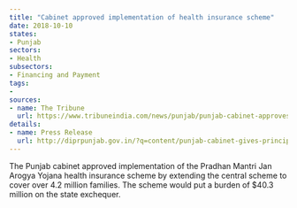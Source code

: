 ```yaml
---
title: "Cabinet approved implementation of health insurance scheme"
date: 2018-10-10
states:
- Punjab
sectors:
- Health
subsectors:
- Financing and Payment
tags:
- 
sources:
- name: The Tribune
  url: https://www.tribuneindia.com/news/punjab/punjab-cabinet-approves-pmjay-health-insurance-scheme-to-cover-42-lakh-families/662600.html
details:
- name: Press Release
  url: http://diprpunjab.gov.in/?q=content/punjab-cabinet-gives-principle-approval-implementing-pmjay-while-extending-central-scheme-42
---
```


The Punjab cabinet approved implementation of the Pradhan Mantri Jan Arogya Yojana health insurance scheme by extending the central scheme to cover over 4.2 million families. The scheme would put a burden of $40.3 million on the state exchequer.
